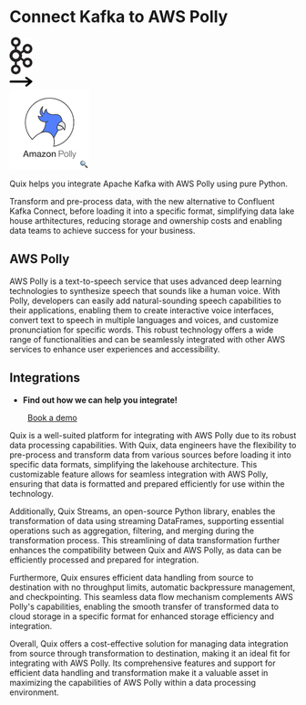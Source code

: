 # Connect Kafka to AWS Polly

<div class="connect-images cards blog-grid-card" markdown>
<div>
<img src="../images/kafka_logo.png" width="40px" />
</div>
<div>
<img src="../images/arrow.svg" width="40px" />
</div>
<div>
<img src="./images/aws-polly_1.jpg" />
</div>
</div>

Quix helps you integrate Apache Kafka with AWS Polly using pure Python.

Transform and pre-process data, with the new alternative to Confluent Kafka Connect, before loading it into a specific format, simplifying data lake house arthitectures, reducing storage and ownership costs and enabling data teams to achieve success for your business.

## AWS Polly

AWS Polly is a text-to-speech service that uses advanced deep learning technologies to synthesize speech that sounds like a human voice. With Polly, developers can easily add natural-sounding speech capabilities to their applications, enabling them to create interactive voice interfaces, convert text to speech in multiple languages and voices, and customize pronunciation for specific words. This robust technology offers a wide range of functionalities and can be seamlessly integrated with other AWS services to enhance user experiences and accessibility.

## Integrations

<div class="grid cards" markdown>

- __Find out how we can help you integrate!__

    <a class="md-button md-button--primary" href="https://share.hsforms.com/1iW0TmZzKQMChk0lxd_tGiw4yjw2?__hstc=175542013.2303933fbd746c0ac86d9ccbe9bc9100.1728383268831.1729603416735.1729620918855.31&__hssc=175542013.1.1729620918855&__hsfp=2132701734" target="_blank" style="margin:.5rem;">Book a demo</a>

</div>


Quix is a well-suited platform for integrating with AWS Polly due to its robust data processing capabilities. With Quix, data engineers have the flexibility to pre-process and transform data from various sources before loading it into specific data formats, simplifying the lakehouse architecture. This customizable feature allows for seamless integration with AWS Polly, ensuring that data is formatted and prepared efficiently for use within the technology.

Additionally, Quix Streams, an open-source Python library, enables the transformation of data using streaming DataFrames, supporting essential operations such as aggregation, filtering, and merging during the transformation process. This streamlining of data transformation further enhances the compatibility between Quix and AWS Polly, as data can be efficiently processed and prepared for integration.

Furthermore, Quix ensures efficient data handling from source to destination with no throughput limits, automatic backpressure management, and checkpointing. This seamless data flow mechanism complements AWS Polly's capabilities, enabling the smooth transfer of transformed data to cloud storage in a specific format for enhanced storage efficiency and integration.

Overall, Quix offers a cost-effective solution for managing data integration from source through transformation to destination, making it an ideal fit for integrating with AWS Polly. Its comprehensive features and support for efficient data handling and transformation make it a valuable asset in maximizing the capabilities of AWS Polly within a data processing environment.

